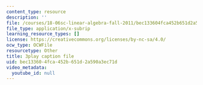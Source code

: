 ```yaml
---
content_type: resource
description: ''
file: /courses/18-06sc-linear-algebra-fall-2011/bec133604fca452b651d2a590a3ec71d_HEQuN0QELSQ.srt
file_type: application/x-subrip
learning_resource_types: []
license: https://creativecommons.org/licenses/by-nc-sa/4.0/
ocw_type: OCWFile
resourcetype: Other
title: 3play caption file
uid: bec13360-4fca-452b-651d-2a590a3ec71d
video_metadata:
  youtube_id: null
---
```

